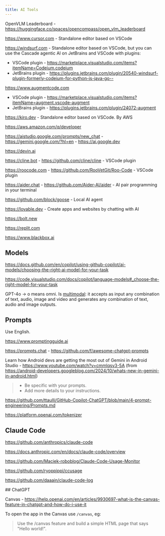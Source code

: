 ```yaml
---
title: AI Tools
---
```


OpenVLM Leaderboard - https://huggingface.co/spaces/opencompass/open_vlm_leaderboard

https://www.cursor.com - Standalone editor based on VSCode

https://windsurf.com - Standalone editor based on VSCode, but you can use the Cascade agentic AI on JetBrains and VSCode with plugins:

- VSCode plugin - https://marketplace.visualstudio.com/items?itemName=Codeium.codeium
- JetBrains plugin - https://plugins.jetbrains.com/plugin/20540-windsurf-plugin-formerly-codeium-for-python-js-java-go--

https://www.augmentcode.com

- VSCode plugin - https://marketplace.visualstudio.com/items?itemName=augment.vscode-augment
- JetBrains plugin - https://plugins.jetbrains.com/plugin/24072-augment

https://kiro.dev - Standalone editor based on VSCode. By AWS

https://aws.amazon.com/q/developer

https://aistudio.google.com/prompts/new_chat - https://gemini.google.com/?hl=en - https://ai.google.dev

https://devin.ai

https://cline.bot - https://github.com/cline/cline - VSCode plugin

https://roocode.com - https://github.com/RooVetGit/Roo-Code - VSCode plugin

https://aider.chat - https://github.com/Aider-AI/aider - AI pair programming in your terminal

https://github.com/block/goose - Local AI agent

https://lovable.dev - Create apps and websites by chatting with AI

https://bolt.new

https://replit.com

https://www.blackbox.ai

## Models

https://docs.github.com/en/copilot/using-github-copilot/ai-models/choosing-the-right-ai-model-for-your-task

https://code.visualstudio.com/docs/copilot/language-models#_choose-the-right-model-for-your-task

GPT-4o -> o means omni. Is [multimodal](https://en.wikipedia.org/wiki/Multimodal_learning): it accepts as input any combination of text, audio, image and video and generates any combination of text, audio and image outputs.

## Prompts

Use English.

https://www.promptingguide.ai

https://prompts.chat - https://github.com/f/awesome-chatgpt-prompts

Learn how Android devs are getting the most out of Gemini in Android Studio - https://www.youtube.com/watch?v=cmmlqsv3-5A (from https://android-developers.googleblog.com/2024/10/whats-new-in-gemini-in-android.html)

> - Be specific with your prompts.
> - Add more details to your instructions.

https://github.com/ttaulli/GitHub-Copilot-ChatGPT/blob/main/4-prompt-engineering/Prompts.md

https://platform.openai.com/tokenizer

## Claude Code

https://github.com/anthropics/claude-code

https://docs.anthropic.com/en/docs/claude-code/overview

https://github.com/Maciek-roboblog/Claude-Code-Usage-Monitor

https://github.com/ryoppippi/ccusage

https://github.com/daaain/claude-code-log

## ChatGPT

Canvas - https://help.openai.com/en/articles/9930697-what-is-the-canvas-feature-in-chatgpt-and-how-do-i-use-it

To open the app in the Canvas use `/canvas`, eg:

> Use the /canvas feature and build a simple HTML page that says "Hello world!".
